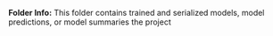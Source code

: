 **Folder Info:** This folder contains trained and serialized models, model predictions, or model summaries the project
